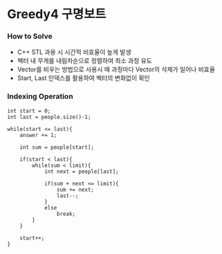 # Greedy4 구명보트
### How to Solve
- C++ STL 과용 시 시간적 비효율이 높게 발생
- 벡터 내 무게를 내림차순으로 정렬하여 최소 과정 유도
- Vector를 비우는 방법으로 사용시 매 과정마다 Vector의 삭제가 일어나 비효율
- Start, Last 인덱스를 활용하여 벡터의 변화없이 확인

### Indexing Operation
    int start = 0;
    int last = people.size()-1;
    
    while(start <= last){
        answer += 1;
        
        int sum = people[start];
        
        if(start < last){
            while(sum < limit){
                int next = people[last];

                if(sum + next <= limit){
                    sum += next;
                    last--;
                }
                else
                    break;
            }
        }
        
        start++;
    }
